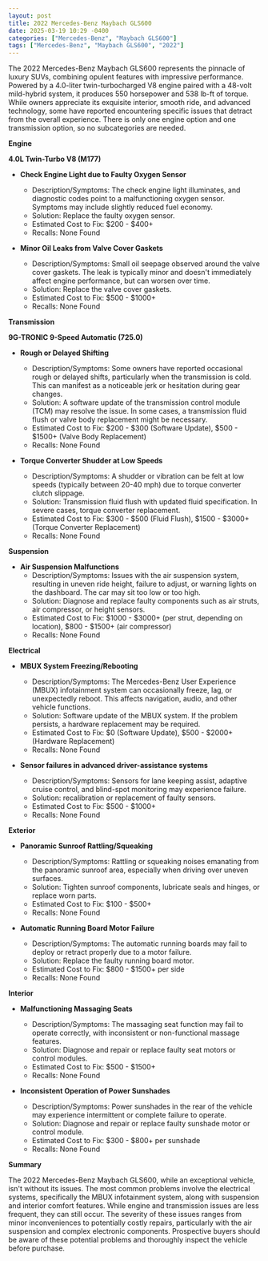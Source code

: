 ```yaml
---
layout: post
title: 2022 Mercedes-Benz Maybach GLS600
date: 2025-03-19 10:29 -0400
categories: ["Mercedes-Benz", "Maybach GLS600"]
tags: ["Mercedes-Benz", "Maybach GLS600", "2022"]
---
```

The 2022 Mercedes-Benz Maybach GLS600 represents the pinnacle of luxury SUVs, combining opulent features with impressive performance. Powered by a 4.0-liter twin-turbocharged V8 engine paired with a 48-volt mild-hybrid system, it produces 550 horsepower and 538 lb-ft of torque. While owners appreciate its exquisite interior, smooth ride, and advanced technology, some have reported encountering specific issues that detract from the overall experience. There is only one engine option and one transmission option, so no subcategories are needed.

**Engine**

**4.0L Twin-Turbo V8 (M177)**
* **Check Engine Light due to Faulty Oxygen Sensor**
    * Description/Symptoms: The check engine light illuminates, and diagnostic codes point to a malfunctioning oxygen sensor. Symptoms may include slightly reduced fuel economy.
    * Solution: Replace the faulty oxygen sensor.
    * Estimated Cost to Fix: $200 - $400+
    * Recalls: None Found

* **Minor Oil Leaks from Valve Cover Gaskets**
    * Description/Symptoms: Small oil seepage observed around the valve cover gaskets. The leak is typically minor and doesn't immediately affect engine performance, but can worsen over time.
    * Solution: Replace the valve cover gaskets.
    * Estimated Cost to Fix: $500 - $1000+
    * Recalls: None Found

**Transmission**

**9G-TRONIC 9-Speed Automatic (725.0)**
* **Rough or Delayed Shifting**
    * Description/Symptoms: Some owners have reported occasional rough or delayed shifts, particularly when the transmission is cold. This can manifest as a noticeable jerk or hesitation during gear changes.
    * Solution: A software update of the transmission control module (TCM) may resolve the issue. In some cases, a transmission fluid flush or valve body replacement might be necessary.
    * Estimated Cost to Fix: $200 - $300 (Software Update), $500 - $1500+ (Valve Body Replacement)
    * Recalls: None Found

* **Torque Converter Shudder at Low Speeds**
    * Description/Symptoms: A shudder or vibration can be felt at low speeds (typically between 20-40 mph) due to torque converter clutch slippage.
    * Solution: Transmission fluid flush with updated fluid specification. In severe cases, torque converter replacement.
    * Estimated Cost to Fix: $300 - $500 (Fluid Flush), $1500 - $3000+ (Torque Converter Replacement)
    * Recalls: None Found

**Suspension**

* **Air Suspension Malfunctions**
    * Description/Symptoms: Issues with the air suspension system, resulting in uneven ride height, failure to adjust, or warning lights on the dashboard. The car may sit too low or too high.
    * Solution: Diagnose and replace faulty components such as air struts, air compressor, or height sensors.
    * Estimated Cost to Fix: $1000 - $3000+ (per strut, depending on location), $800 - $1500+ (air compressor)
    * Recalls: None Found

**Electrical**

* **MBUX System Freezing/Rebooting**
    * Description/Symptoms: The Mercedes-Benz User Experience (MBUX) infotainment system can occasionally freeze, lag, or unexpectedly reboot. This affects navigation, audio, and other vehicle functions.
    * Solution: Software update of the MBUX system. If the problem persists, a hardware replacement may be required.
    * Estimated Cost to Fix: $0 (Software Update), $500 - $2000+ (Hardware Replacement)
    * Recalls: None Found

* **Sensor failures in advanced driver-assistance systems**
    * Description/Symptoms: Sensors for lane keeping assist, adaptive cruise control, and blind-spot monitoring may experience failure.
    * Solution: recalibration or replacement of faulty sensors.
    * Estimated Cost to Fix: $500 - $1000+
    * Recalls: None Found

**Exterior**

* **Panoramic Sunroof Rattling/Squeaking**
    * Description/Symptoms: Rattling or squeaking noises emanating from the panoramic sunroof area, especially when driving over uneven surfaces.
    * Solution: Tighten sunroof components, lubricate seals and hinges, or replace worn parts.
    * Estimated Cost to Fix: $100 - $500+
    * Recalls: None Found

* **Automatic Running Board Motor Failure**
    * Description/Symptoms: The automatic running boards may fail to deploy or retract properly due to a motor failure.
    * Solution: Replace the faulty running board motor.
    * Estimated Cost to Fix: $800 - $1500+ per side
    * Recalls: None Found

**Interior**

* **Malfunctioning Massaging Seats**
    * Description/Symptoms: The massaging seat function may fail to operate correctly, with inconsistent or non-functional massage features.
    * Solution: Diagnose and repair or replace faulty seat motors or control modules.
    * Estimated Cost to Fix: $500 - $1500+
    * Recalls: None Found

* **Inconsistent Operation of Power Sunshades**
    * Description/Symptoms: Power sunshades in the rear of the vehicle may experience intermittent or complete failure to operate.
    * Solution: Diagnose and repair or replace faulty sunshade motor or control module.
    * Estimated Cost to Fix: $300 - $800+ per sunshade
    * Recalls: None Found

**Summary**

The 2022 Mercedes-Benz Maybach GLS600, while an exceptional vehicle, isn't without its issues. The most common problems involve the electrical systems, specifically the MBUX infotainment system, along with suspension and interior comfort features. While engine and transmission issues are less frequent, they can still occur. The severity of these issues ranges from minor inconveniences to potentially costly repairs, particularly with the air suspension and complex electronic components. Prospective buyers should be aware of these potential problems and thoroughly inspect the vehicle before purchase.

